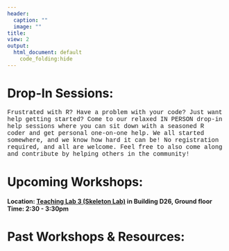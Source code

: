 ```yaml
---
header:
  caption: ""
  image: ""
title: 
view: 2
output: 
  html_document: default
    code_folding:hide
---
```

# Drop-In Sessions:
<p style="font-family:courier;">Frustrated with R? Have a problem with your code? Just want help getting started? Come to our relaxed IN PERSON drop-in help sessions where you can sit down with a seasoned R coder and get personal one-on-one help. We all started somewhere, and we know how hard it can be! No registration required, and all are welcome. Feel free to also come along and contribute by helping others in the community!

# Upcoming Workshops:
<!-- <p style="color:red;font-family:courier;"><strong> We have had to postpone our August workshop on ggplot until next term (details to follow very soon!). Instead, we will still be available on Monday for a drop-in help session - details below.</strong></p> --> 
<!--  <img src="metaanlysis-01.png" width=1450 style = "margin-left: 0px; margin-right: 0px; float:right;">--> 

<strong>Location: [Teaching Lab 3 (Skeleton Lab)](https://studentvip.com.au/unsw/kensington/maps/134111) in Building D26, Ground floor 
Time: 2:30 - 3:30pm </strong>



# Past Workshops & Resources:
